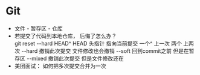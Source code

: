 # Git 
- 文件 - 暂存区 - 仓库
- 若提交了代码到本地仓库， 后悔了怎么办？  
    git reset --hard HEAD^
    HEAD 头指针  指向当前提交 一个^ 上一次    两个 上两次
    --hard  撤销此次提交 文件修改也会撤销
    --soft 回到commit之前  但是在暂存区
    --mixed  撤销此次提交  但是文件修改还在
- 美团面试： 如何把多次提交合并为一次

